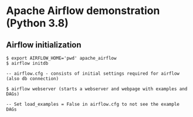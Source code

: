 # Apache Airflow demonstration (Python 3.8)

## Airflow initialization
```
$ export AIRFLOW_HOME='pwd' apache_airflow
$ airflow initdb

-- airflow.cfg - consists of initial settings required for airflow (also db connection)

$ airflow webserver (starts a webserver and webpage with examples and DAGs)

-- Set load_examples = False in airflow.cfg to not see the example DAGs
```